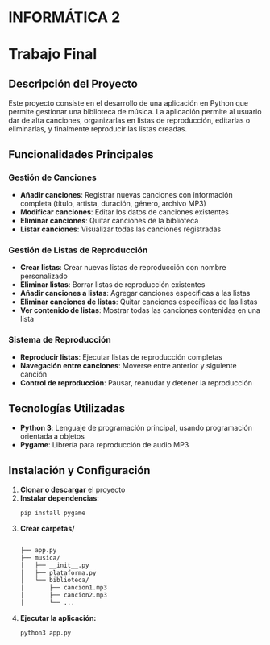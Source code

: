 # INFORMÁTICA 2
# Trabajo Final

## Descripción del Proyecto

Este proyecto consiste en el desarrollo de una aplicación en Python que permite gestionar una biblioteca de música. La aplicación permite al usuario dar de alta canciones, organizarlas en listas de reproducción, editarlas o eliminarlas, y finalmente reproducir las listas creadas.

##  Funcionalidades Principales

### Gestión de Canciones
- **Añadir canciones**: Registrar nuevas canciones con información completa (título, artista, duración, género, archivo MP3)
- **Modificar canciones**: Editar los datos de canciones existentes
- **Eliminar canciones**: Quitar canciones de la biblioteca
- **Listar canciones**: Visualizar todas las canciones registradas

### Gestión de Listas de Reproducción
- **Crear listas**: Crear nuevas listas de reproducción con nombre personalizado
- **Eliminar listas**: Borrar listas de reproducción existentes
- **Añadir canciones a listas**: Agregar canciones específicas a las listas
- **Eliminar canciones de listas**: Quitar canciones específicas de las listas
- **Ver contenido de listas**: Mostrar todas las canciones contenidas en una lista

### Sistema de Reproducción
- **Reproducir listas**: Ejecutar listas de reproducción completas
- **Navegación entre canciones**: Moverse entre anterior y siguiente canción
- **Control de reproducción**: Pausar, reanudar y detener la reproducción
  
##  Tecnologías Utilizadas

- **Python 3**: Lenguaje de programación principal, usando programación orientada a objetos
- **Pygame**: Librería para reproducción de audio MP3

## Instalación y Configuración

1. **Clonar o descargar** el proyecto
2. **Instalar dependencias**:
   ```bash
   pip install pygame

3. **Crear carpetas/**
    ```bash

    ├── app.py
    ├── musica/
    │   ├── __init__.py
    │   ├── plataforma.py
    │   └── biblioteca/
    │       ├── cancion1.mp3
    │       ├── cancion2.mp3
    │       └── ...

4. **Ejecutar la aplicación:**
    ```bash
    python3 app.py
